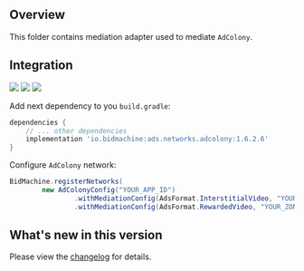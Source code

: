 ## Overview

This folder contains mediation adapter used to mediate `AdColony`.

## Integration

[<img src="https://img.shields.io/badge/Min%20SDK%20version-1.6.2-brightgreen">](https://github.com/bidmachine/BidMachine-Android-SDK)
[<img src="https://img.shields.io/badge/Network%20Adapter%20version-1.6.2.6-brightgreen">](https://artifactory.bidmachine.io/bidmachine/io/bidmachine/ads.networks.adcolony/1.6.2.6/)
[<img src="https://img.shields.io/badge/Network%20version-4.3.0-blue">](https://github.com/AdColony/AdColony-Android-SDK)

Add next dependency to you `build.gradle`:

```groovy
dependencies {
    // ... other dependencies
    implementation 'io.bidmachine:ads.networks.adcolony:1.6.2.6'
}
```

Configure `AdColony` network:

```java
BidMachine.registerNetworks(
        new AdColonyConfig("YOUR_APP_ID")
                .withMediationConfig(AdsFormat.InterstitialVideo, "YOUR_ZONE_ID")
                .withMediationConfig(AdsFormat.RewardedVideo, "YOUR_ZONE_ID"));
```

## What's new in this version

Please view the [changelog](CHANGELOG.md) for details.